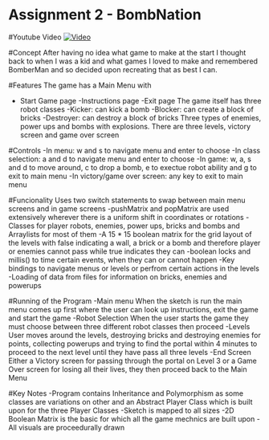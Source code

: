 # Assignment 2 - BombNation

#Youtube Video
[![Video](https://i.gyazo.com/ae8549a81f33e6f995d9257714cfebc8.png)](https://www.youtube.com/watch?v=OW6_nz342Cc)

#Concept
After having no idea what game to make at the start I thought back to when I was 
a kid and what games I loved to make and remembered BomberMan and so decided
upon recreating that as best I can.

#Features
The game has a Main Menu with 
- Start Game page
-Instructions page
-Exit page
The game itself has three robot classes
-Kicker: can kick a bomb
-Blocker: can create a block of bricks
-Destroyer: can destroy a block of bricks
Three types of enemies, power ups and bombs with explosions.
There are three levels, victory screen and game over screen

#Controls
-In menu: w and s to navigate menu and enter to choose
-In class selection: a and d to navigate menu and enter to choose
-In game: w, a, s and d to move around, c to drop a bomb, e to exectue robot ability and g to exit to main menu
-In victory/game over screen: any key to exit to main menu

#Funcionality
Uses two switch statements to swap between main menu screens and in game screens
-pushMatrix and popMatrix are used extensively wherever there is a uniform shift in coordinates or rotations
-Classes for player robots, enemies, power ups, bricks and bombs and Arraylists for most of them
-A 15 * 15 boolean matrix for the grid layout of the levels with false indicating a wall, a brick or a bomb and therefore player or enemies cannot pass while true indicates they can
-boolean locks and millis() to time certain events, when they can or cannot happen
-Key bindings to navigate menus or levels or perfrom certain actions in the levels
-Loading of data from files for information on bricks, enemies and powerups


#Running of the Program
-Main menu
When the sketch is run the main menu comes up first where the user can look up instructions, exit the game and start the game
-Robot Selection
When the user starts the game they must choose between three different robot classes then proceed
-Levels
User moves around the levels, destroying bricks and destroying enemies for points, collecting powerups and trying to find the portal within 4 minutes to proceed to the next level until they have pass all three levels
-End Screen
Either a Victory screen for passing through the portal on Level 3 or a Game Over screen for losing all their lives, they then proceed back to the Main Menu

#Key Notes
-Program contains Inheritance and Polymorphism as some classes are variations on other and an Abstract Player Class which is built upon for the three Player Classes
-Sketch is mapped to all sizes
-2D Boolean Matrix is the basic for which all the game mechnics are built upon
-All visuals are proceedurally drawn

